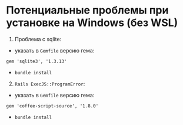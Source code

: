 # Потенциальные проблемы при установке на Windows (без WSL)

1) Проблема с sqlite:
- указать в `Gemfile` версию гема:
```
gem 'sqlite3', '1.3.13'
```
- `bundle install`

2) `Rails ExecJS::ProgramError`:
- указать в `Gemfile` версию гема:
```
gem 'coffee-script-source', '1.8.0'
```
- `bundle install`
